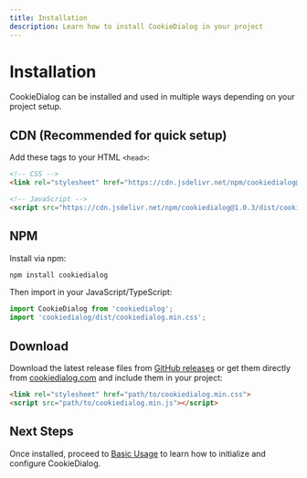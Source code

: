 ```yaml
---
title: Installation
description: Learn how to install CookieDialog in your project
---
```


# Installation

CookieDialog can be installed and used in multiple ways depending on your project setup.

## CDN (Recommended for quick setup)

Add these tags to your HTML `<head>`:

```html
<!-- CSS -->
<link rel="stylesheet" href="https://cdn.jsdelivr.net/npm/cookiedialog@1.0.3/dist/cookiedialog.min.css">

<!-- JavaScript -->
<script src="https://cdn.jsdelivr.net/npm/cookiedialog@1.0.3/dist/cookiedialog.min.js"></script>
```

## NPM

Install via npm:

```bash
npm install cookiedialog
```

Then import in your JavaScript/TypeScript:

```javascript
import CookieDialog from 'cookiedialog';
import 'cookiedialog/dist/cookiedialog.min.css';
```

## Download

Download the latest release files from [GitHub releases](https://github.com/timothydodd/cookiedialog/releases) or get them directly from [cookiedialog.com](https://cookiedialog.com/) and include them in your project:

```html
<link rel="stylesheet" href="path/to/cookiedialog.min.css">
<script src="path/to/cookiedialog.min.js"></script>
```

## Next Steps

Once installed, proceed to [Basic Usage](/getting-started/basic-usage) to learn how to initialize and configure CookieDialog.